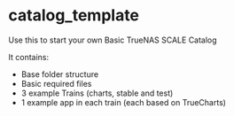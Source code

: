 # catalog_template
Use this to start your own Basic TrueNAS SCALE Catalog

It contains:

- Base folder structure
- Basic required files
- 3 example Trains (charts, stable and test)
- 1 example app in each train (each based on TrueCharts)